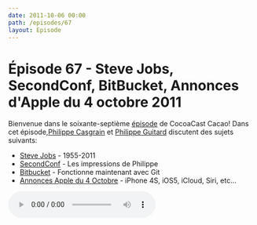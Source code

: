 ```yaml
---
date: 2011-10-06 00:00
path: /episodes/67
layout: Episode
---
```

# Épisode 67 - Steve Jobs, SecondConf, BitBucket, Annonces d'Apple du 4 octobre 2011
<p>Bienvenue dans le soixante-septième <a href="https://cacaocast.com/media/cacaocast_67.mp3" title="CocoaCast Cacao Episode 67">épisode</a> de CocoaCast Cacao! Dans cet épisode,<a href="http://www.twitter.com/philippec" title="Philippe Casgrain sur Twitter">Philippe Casgrain</a> et <a href="http://www.twitter.com/philippeguitard" title="Philippe Guitard sur Twitter">Philippe Guitard</a> discutent des sujets suivants:</p>
<ul><li><a href="http://www.apple.com/stevejobs/" title="Steve Jobs">Steve Jobs</a> - 1955-2011</li>
<li><a href="http://www.secondconf.com/" title="SecondConf">SecondConf</a> - Les impressions de Philippe</li>
<li><a href="http://blog.bitbucket.org/2011/10/03/bitbucket-now-rocks-git/" title="Bitbucket">Bitbucket</a> - Fonctionne maintenant avec Git</li>
<li><a href="http://www.apple.com/fr/iphone/" title="Annonces Apple du 4 Octobre">Annonces Apple du 4 Octobre</a> - iPhone 4S, iOS5, iCloud, Siri, etc&hellip;</li>
</ul>
<p><audio controls><source src="https://cacaocast.com/media/cacaocast_67.mp3" type="audio/mpeg"><source src="https://cacaocast.com/media/cacaocast_67.mp3" type="audio/mp4">Votre navigateur ne supporte pas l'élément audio / Your browser does not support the audio element.</audio></p>
